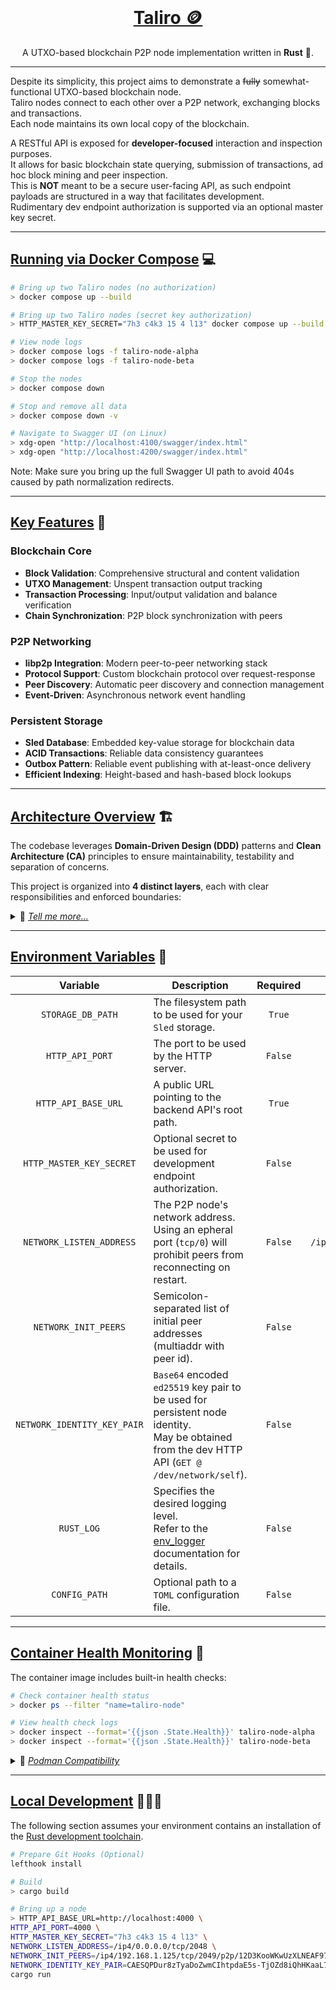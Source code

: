 
<div align="center">
<br>
<a href="https://github.com/kon14/Taliro" target="_blank">
    <h1>Taliro 🪙</h1>
</a>
A UTXO-based blockchain P2P node implementation written in <strong>Rust</strong> 🦀.
</div>

<hr />

Despite its simplicity, this project aims to demonstrate a ~~fully~~ somewhat-functional UTXO-based blockchain node.<br />
Taliro nodes connect to each other over a P2P network, exchanging blocks and transactions.<br />
Each node maintains its own local copy of the blockchain.

A RESTful API is exposed for **developer-focused** interaction and inspection purposes.<br />
It allows for basic blockchain state querying, submission of transactions, ad hoc block mining and peer inspection.<br />
This is **NOT** meant to be a secure user-facing API, as such endpoint payloads are structured in a way that facilitates development.<br />
Rudimentary dev endpoint authorization is supported via an optional master key secret.

---

## <ins>Running via Docker Compose</ins> 💻 <a name="run-compose"></a>

``` bash
# Bring up two Taliro nodes (no authorization)
> docker compose up --build

# Bring up two Taliro nodes (secret key authorization)
> HTTP_MASTER_KEY_SECRET="7h3 c4k3 15 4 l13" docker compose up --build

# View node logs
> docker compose logs -f taliro-node-alpha
> docker compose logs -f taliro-node-beta

# Stop the nodes
> docker compose down

# Stop and remove all data
> docker compose down -v
```

``` bash
# Navigate to Swagger UI (on Linux)
> xdg-open "http://localhost:4100/swagger/index.html"
> xdg-open "http://localhost:4200/swagger/index.html"
```

Note: Make sure you bring up the full Swagger UI path to avoid 404s caused by path normalization redirects.

---

## <ins>Key Features</ins> 🌟 <a name="features"></a>

### **Blockchain Core**
- **Block Validation**: Comprehensive structural and content validation
- **UTXO Management**: Unspent transaction output tracking
- **Transaction Processing**: Input/output validation and balance verification
- **Chain Synchronization**: P2P block synchronization with peers

### **P2P Networking**
- **libp2p Integration**: Modern peer-to-peer networking stack
- **Protocol Support**: Custom blockchain protocol over request-response
- **Peer Discovery**: Automatic peer discovery and connection management
- **Event-Driven**: Asynchronous network event handling

### **Persistent Storage**
- **Sled Database**: Embedded key-value storage for blockchain data
- **ACID Transactions**: Reliable data consistency guarantees
- **Outbox Pattern**: Reliable event publishing with at-least-once delivery
- **Efficient Indexing**: Height-based and hash-based block lookups

---

## <ins>Architecture Overview</ins> 🏗️ <a name="architecture"></a>

The codebase leverages **Domain-Driven Design (DDD)** patterns and **Clean Architecture (CA)** principles to ensure maintainability, testability and separation of concerns.

This project is organized into **4 distinct layers**, each with clear responsibilities and enforced boundaries:

<details>

<summary>🔎 <ins><em>Tell me more...</em></ins></summary>

### 🟣 <ins>**Domain Layer**</ins> (`domain`)
The core business logic layer containing:
- **Entities**: Core business objects with identity
- **Value Objects**: Immutable types representing domain concepts
- **Repository Traits**: Abstract contracts for domain-level data persistence
- **Domain Validation**: Business rule enforcement at the entity level
- **System Abstractions**: Blockchain, UTXO, Network etc

### 🔵 <ins>**Application Layer**</ins> (`application`)
Orchestrates blockchain workflows without implementation details:
- **Use Cases**: Application-specific business logic
- **Application Services**: Cross-cutting concerns (authentication, authorization)
- **Queue Management**: Orchestrators for async tasks
- **Outbox Relay**: Reliable event publishing for atomic operations
- ~~**Repository Traits**: Abstract contracts for app-level data persistence~~ (none yet)
- **Application DTOs**: Data transfer objects for interlayer communication

### 🟢 <ins>**Infrastructure Layer**</ins> (`infrastructure`)
Concrete implementations of abstract contracts:
- **Repository Implementations**: **Sled**-based blockchain data persistence
- **Network Protocol**: **libp2p**-based P2P networking
- **Unit of Work**: Atomic transactions
- **External Service Adapters**: JWT handling, password hashing
- **Infrastructure DTOs**: Storage-specific data models

### 🟡 <ins>**Presentation Layer**</ins> (`presentation`)
HTTP API and external interfaces:
- **HTTP Handlers**: REST endpoints for blockchain queries
- **DTOs**: API request/response models
- **Authentication Extractors**: JWT token validation
- **OpenAPI Documentation**: Auto-generated via **utoipa**

### 📦 <ins>**Supporting Crates**</ins>

#### <ins>**Common**</ins> (`common`)
Shared utilities across all layers:
- **Logging**: Structured logging macros
- **Error Types**: Standardized blockchain error handling
- **Configuration**: Configuration data types
- **Transaction Abstractions**: Infrastructure-agnostic transaction management (allows for CA-compliant use cases)
- **Cross-cutting Utilities**: Shared types and helper functions

#### <ins>**Main**</ins> (`main`)
Application entry point and dependency injection:
- **Blockchain Node Startup**: P2P blockchain node bootstrapping
- **HTTP Server Startup**: HTTP server initialization and middleware setup
- **Environment Setup**: Configuration loading and validation
- **Dependency Wiring**: Service registration and dependency injection

#### <ins>**Macros**</ins> (`macros`)
Custom procedural macros for code generation:
- **Logging Macros**: Configurable logging macro generator

### <ins>Clean Architecture Dependency Flow</ins>

The layers follow strict dependency rules to maintain clean architecture:

- **Domain** depends on nothing (pure blockchain logic)
- **Application** depends solely on *Domain*
- **Infrastructure** depends on *Domain* and *Application*
- **Presentation** depends on *Application* and *Domain*
- **Common** is dependency-free and accessible by all layers
- **Macros** is exclusively used by *Common*
- **Main** depends on all layers to wire everything together

</details>

---

## <ins>Environment Variables</ins> 📃 <a name="env-vars"></a>


|          Variable           | Description                                                                                                                                          | Required  |       Default        |                                            Example                                            |
|:---------------------------:|------------------------------------------------------------------------------------------------------------------------------------------------------|:---------:|:--------------------:|:---------------------------------------------------------------------------------------------:|
|      `STORAGE_DB_PATH`      | The filesystem path to be used for your `Sled` storage.                                                                                              |  `True`   |          —           |                               `$XDG_CONFIG_HOME/blockchain/db`                                |
|       `HTTP_API_PORT`       | The port to be used by the HTTP server.                                                                                                              |  `False`  |        `4000`        |                                            `8080`                                             |
|     `HTTP_API_BASE_URL`     | A public URL pointing to the backend API's root path.                                                                                                |  `True`   |          —           |                                   `https://foo.bar.baz/api`                                   |
|  `HTTP_MASTER_KEY_SECRET`   | Optional secret to be used for development endpoint authorization.                                                                                   |  `False`  |          —           |                                      `7h3 c4k3 15 4 l13`                                      |
|  `NETWORK_LISTEN_ADDRESS`   | The P2P node's network address.<br />Using an epheral port (`tcp/0`) will prohibit peers from reconnecting on restart.                               |  `False`  | `/ip4/0.0.0.0/tcp/0` |                                `/ip4/192.168.1.125/tcp/54244`                                 |
|    `NETWORK_INIT_PEERS`     | Semicolon-separated list of initial peer addresses (multiaddr with peer id).                                                                         |  `False`  |          —           |    `/ip4/192.168.1.125/tcp/54244/p2p/12D3KooWSg4ox9udRcwrjo8ETg1gjB7g5wSSwjVMGKWJiqF9XjdB;`   |
| `NETWORK_IDENTITY_KEY_PAIR` | `Base64` encoded `ed25519` key pair to be used for persistent node identity.<br />May be obtained from the dev HTTP API (`GET @ /dev/network/self`). |  `False`  |      Generated       | `CAESQPDur8zTyaDoZwmCIhtpdaE5s-TjOZd8iQhHKaaL7hQ6-nZnaha4CWVWEtIfYx4Vx53sxrChvlm25_EhXftu9Yo` |
|         `RUST_LOG`          | Specifies the desired logging level.<br />Refer to the [env_logger](https://docs.rs/env_logger/latest/env_logger/) documentation for details.        |  `False`  |       `error`        |                                            `info`                                             |
|        `CONFIG_PATH`        | Optional path to a `TOML` configuration file.                                                                                                        |  `False`  |          —           |                           `$XDG_CONFIG_HOME/blockchain/config.toml`                           |

---

## <ins>Container Health Monitoring</ins> 🏥 <a name="health-checks"></a>

The container image includes built-in health checks:

``` bash
# Check container health status
> docker ps --filter "name=taliro-node"

# View health check logs
> docker inspect --format='{{json .State.Health}}' taliro-node-alpha
> docker inspect --format='{{json .State.Health}}' taliro-node-beta
```

<details>

<summary>🦭 <ins><em>Podman Compatibility</em></ins></summary>

Podman image builds default to the `oci` format, which doesn't support health check instructions.<br />
Make sure you build your images in `docker` format to retain health check functionality.

``` bash
# Build image, preserving health check instructions
> podman build -t taliro --format docker .
```

</details>

---

## <ins>Local Development</ins> 👨🏻‍🔬 <a name="local-dev"></a>

The following section assumes your environment contains an installation of the [Rust development toolchain](https://www.rust-lang.org/tools/install).

``` bash
# Prepare Git Hooks (Optional)
lefthook install
```

``` bash
# Build
> cargo build

# Bring up a node
> HTTP_API_BASE_URL=http://localhost:4000 \
HTTP_API_PORT=4000 \
HTTP_MASTER_KEY_SECRET="7h3 c4k3 15 4 l13" \
NETWORK_LISTEN_ADDRESS=/ip4/0.0.0.0/tcp/2048 \
NETWORK_INIT_PEERS=/ip4/192.168.1.125/tcp/2049/p2p/12D3KooWKwUzXLNEAF97yuvyvWNVVunxAULArPj7pHWAvSveU1rc; \
NETWORK_IDENTITY_KEY_PAIR=CAESQPDur8zTyaDoZwmCIhtpdaE5s-TjOZd8iQhHKaaL7hQ6-nZnaha4CWVWEtIfYx4Vx53sxrChvlm25_EhXftu9Yo \
cargo run
```
